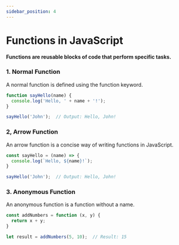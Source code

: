 ```yaml
---
sidebar_position: 4
---
```


# Functions in JavaScript

**Functions are reusable blocks of code that perform specific tasks.**

### 1. Normal Function

A normal function is defined using the function keyword.

```js
function sayHello(name) {
  console.log('Hello, ' + name + '!');
}

sayHello('John');  // Output: Hello, John!
```

### 2, Arrow Function

An arrow function is a concise way of writing functions in JavaScript.

```js
const sayHello = (name) => {
  console.log(`Hello, ${name}!`);
}

sayHello('John');  // Output: Hello, John!
```

### 3. Anonymous Function

An anonymous function is a function without a name.

```js
const addNumbers = function (x, y) {
  return x + y;
}

let result = addNumbers(5, 10);  // Result: 15
```